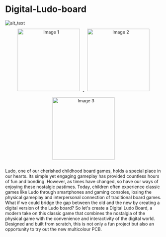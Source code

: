 # Digital-Ludo-board
<img src="https://github.com/jobitjoseph/Digital-Ludo-board/blob/b7a14a51adeb144ec9624a0bab658bc6e6cb5062/Images/IMG_0016.jpg" width="" alt="alt_text" title="image_tooltip">
<div align="center">
  <a href="https://github.com/jobitjoseph/Digital-Ludo-board/blob/b7a14a51adeb144ec9624a0bab658bc6e6cb5062/Images/IMG_0016.jpg" target="_blank">
    <img src="https://github.com/jobitjoseph/Digital-Ludo-board/blob/b7a14a51adeb144ec9624a0bab658bc6e6cb5062/Images/IMG_0016.jpg" alt="Image 1" width="200" style="margin: 10px;">
  </a>
  <a href="https://github.com/jobitjoseph/Digital-Ludo-board/blob/ef0574b0e37cc6b18bce47278ad40f484cababb1/Images/LudoRender1.png" target="_blank">
    <img src="https://github.com/jobitjoseph/Digital-Ludo-board/blob/ef0574b0e37cc6b18bce47278ad40f484cababb1/Images/LudoRender1.png" alt="Image 2" width="200" style="margin: 10px;">
  </a>
  <a href="https://github.com/jobitjoseph/Digital-Ludo-board/blob/ef0574b0e37cc6b18bce47278ad40f484cababb1/Images/LudoRender2.png" target="_blank">
    <img src="https://github.com/jobitjoseph/Digital-Ludo-board/blob/ef0574b0e37cc6b18bce47278ad40f484cababb1/Images/LudoRender2.png" alt="Image 3" width="200" style="margin: 10px;">
  </a>
</div>
<br>
Ludo, one of our cherished childhood board games, holds a special place in our hearts. Its simple yet engaging gameplay has provided countless hours of fun and bonding. However, as times have changed, so have our ways of enjoying these nostalgic pastimes. Today, children often experience classic games like Ludo through smartphones and gaming consoles, losing the physical gameplay and interpersonal connection of traditional board games.
What if we could bridge the gap between the old and the new by creating a digital version of the Ludo board? So let's create a Digital Ludo Board, a modern take on this classic game that combines the nostalgia of the physical game with the convenience and interactivity of the digital world. Designed and built from scratch, this is not only a fun project but also an opportunity to try out the new multicolour PCB.
